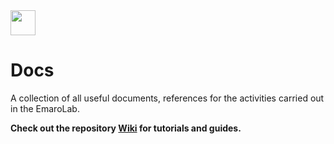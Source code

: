 <img src="https://github.com/EmaroLab/docs/blob/master/img/emarolab-logo/emaroLab_oneline.png" height="40">

# Docs

A collection of all useful documents, references for the activities carried out in the EmaroLab.

**Check out the repository [Wiki](https://github.com/EmaroLab/docs/wiki) for tutorials and guides.**
